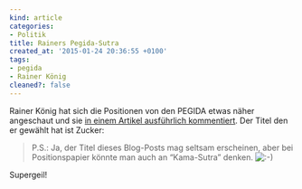 ```yaml
---
kind: article
categories:
- Politik
title: Rainers Pegida-Sutra
created_at: '2015-01-24 20:36:55 +0100'
tags:
- pegida
- Rainer König
cleaned?: false
---
```


Rainer König hat sich die Positionen von den PEGIDA etwas näher
angeschaut und sie [in einem Artikel ausführlich
kommentiert](http://koenig-haunstetten.de/2015/01/13/pegida-sutra-die-19-position-von-pegida-unter-der-lupe/ "„Pegida-Sutra“ Rainer König nimmt die 19 Positionen von PEGIDA unter die Lupe.").
Der Titel den er gewählt hat ist Zucker:

> P.S.: Ja, der Titel dieses Blog-Posts mag seltsam erscheinen, aber bei
> Positionspapier könnte man auch an “Kama-Sutra” denken.
> ![:-)](http://koenig-haunstetten.de/wp-includes/images/smilies/icon_smile.gif)

Supergeil!

